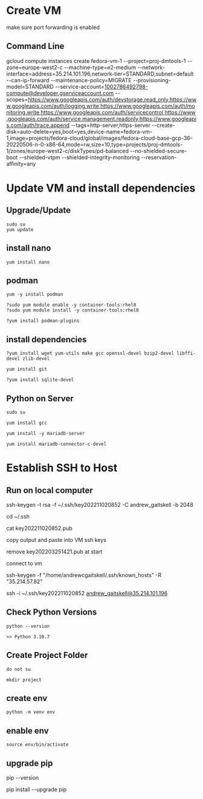 # Create VM

make sure port forwarding is enabled

## Command Line

gcloud compute instances create fedora-vm-1 --project=proj-dmtools-1 --zone=europe-west2-c --machine-type=e2-medium --network-interface=address=35.214.101.196,network-tier=STANDARD,subnet=default --can-ip-forward --maintenance-policy=MIGRATE --provisioning-model=STANDARD --service-account=1002786492798-compute@developer.gserviceaccount.com --scopes=https://www.googleapis.com/auth/devstorage.read_only,https://www.googleapis.com/auth/logging.write,https://www.googleapis.com/auth/monitoring.write,https://www.googleapis.com/auth/servicecontrol,https://www.googleapis.com/auth/service.management.readonly,https://www.googleapis.com/auth/trace.append --tags=http-server,https-server --create-disk=auto-delete=yes,boot=yes,device-name=fedora-vm-1,image=projects/fedora-cloud/global/images/fedora-cloud-base-gcp-36-20220506-n-0-x86-64,mode=rw,size=10,type=projects/proj-dmtools-1/zones/europe-west2-c/diskTypes/pd-balanced --no-shielded-secure-boot --shielded-vtpm --shielded-integrity-monitoring --reservation-affinity=any

# Update VM and install dependencies

## Upgrade/Update

    sudo su
    yum update

## install nano

    yum install nano

## podman

    yum -y install podman

    ?sudo yum module enable -y container-tools:rhel8
    ?sudo yum module install -y container-tools:rhel8
    
    ?yum install podman-plugins

## install dependencies

    ?yum install wget yum-utils make gcc openssl-devel bzip2-devel libffi-devel zlib-devel 

    yum install git
    
    ?yum install sqlite-devel

## Python on Server
    
    
    sudo su

    yum install gcc

    yum install -y mariadb-server
    
    yum install mariadb-connector-c-devel


# Establish SSH to Host

## Run on local computer

ssh-keygen -t rsa -f ~/.ssh/key202211020852 -C andrew_gaitskell -b 2048

cd ~/.ssh

cat key202211020852.pub

copy output and paste into VM ssh keys

remove key202203251421.pub at start

connect to vm

ssh-keygen -f "/home/andrewcgaitskell/.ssh/known_hosts" -R "35.214.57.82"

ssh -i ~/.ssh/key202211020852 andrew_gaitskell@35.214.101.196

## Check Python Versions

    python --version

    >> Python 3.10.7

## Create Project Folder

    do not su

    mkdir project

## create env

    python -m venv env

## enable env

    source env/bin/activate
    
## upgrade pip

   pip --version
   
   pip install --upgrade pip
